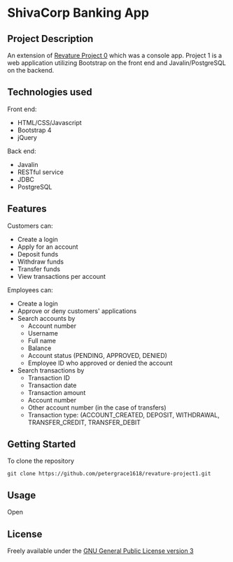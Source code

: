 # ShivaCorp Banking App

## Project Description
An extension of [Revature Project 0](https://github.com/petergrace1618/revature-project-0.git) which was a console app. Project 1 is a web application utilizing Bootstrap on the front end and Javalin/PostgreSQL on the backend.

## Technologies used
Front end:
- HTML/CSS/Javascript
- Bootstrap 4
- jQuery

Back end:
- Javalin
- RESTful service
- JDBC
- PostgreSQL

## Features
Customers can: 
- Create a login
- Apply for an account
- Deposit funds
- Withdraw funds
- Transfer funds
- View transactions per account

Employees can:
- Create a login
- Approve or deny customers' applications
- Search accounts by 
  - Account number
  - Username
  - Full name
  - Balance
  - Account status (PENDING, APPROVED, DENIED)
  - Employee ID who approved or denied the account
- Search transactions by
  - Transaction ID
  - Transaction date
  - Transaction amount
  - Account number
  - Other account number (in the case of transfers)
  - Transaction type: (ACCOUNT_CREATED, DEPOSIT, WITHDRAWAL, TRANSFER_CREDIT, TRANSFER_DEBIT

## Getting Started
To clone the repository
```
git clone https://github.com/petergrace1618/revature-project1.git
```

## Usage
Open 

## License
Freely available under the [GNU General Public License version 3](https://opensource.org/licenses/GPL-3.0)
